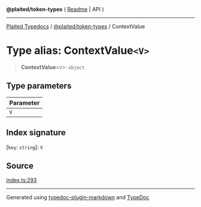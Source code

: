 **@plaited/token-types** ( [Readme](../README.md) \| API )

***

[Plaited Typedocs](../../../modules.md) / [@plaited/token-types](../modules.md) / ContextValue

# Type alias: ContextValue`<V>`

> **ContextValue**\<`V`\>: `object`

## Type parameters

| Parameter |
| :------ |
| `V` |

## Index signature

 \[`key`: `string`\]: `V`

## Source

[index.ts:293](https://github.com/plaited/plaited/blob/b0dd907/libs/token-types/src/index.ts#L293)

***

Generated using [typedoc-plugin-markdown](https://www.npmjs.com/package/typedoc-plugin-markdown) and [TypeDoc](https://typedoc.org/)
